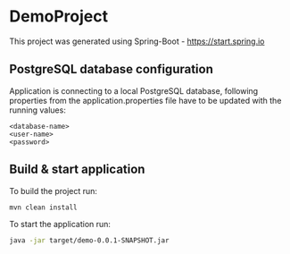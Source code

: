 # DemoProject

This project was generated using Spring-Boot - https://start.spring.io

## PostgreSQL database configuration

Application is connecting to a local PostgreSQL database, following properties from the application.properties file have to be updated with the running values:

    <database-name>
    <user-name>
    <password>

## Build & start application

To build the project run:

```bash
mvn clean install
```

To start the application run:

```bash
java -jar target/demo-0.0.1-SNAPSHOT.jar
```

